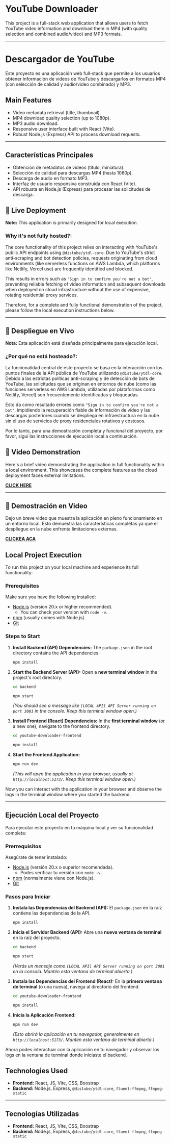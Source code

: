 #  YouTube Downloader

This project is a full-stack web application that allows users to fetch YouTube video information and download them in MP4 (with quality selection and combined audio/video) and MP3 formats.

---

#  Descargador de YouTube

Este proyecto es una aplicación web full-stack que permite a los usuarios obtener información de videos de YouTube y descargarlos en formatos MP4 (con selección de calidad y audio/video combinado) y MP3.

##  Main Features

*   Video metadata retrieval (title, thumbnail).
*   MP4 download quality selection (up to 1080p).
*   MP3 audio download.
*   Responsive user interface built with React (Vite).
*   Robust Node.js (Express) API to process download requests.

---

##  Características Principales

*   Obtención de metadatos de videos (título, miniatura).
*   Selección de calidad para descargas MP4 (hasta 1080p).
*   Descarga de audio en formato MP3.
*   Interfaz de usuario responsiva construida con React (Vite).
*   API robusta en Node.js (Express) para procesar las solicitudes de descarga.


## 🚀 Live Deployment

**Note:** This application is primarily designed for local execution.

### **Why it's not fully hosted?:**

The core functionality of this project relies on interacting with YouTube's public API endpoints using `@distube/ytdl-core`. Due to YouTube's strict anti-scraping and bot detection policies, requests originating from cloud environments (like serverless functions on AWS Lambda, which platforms like Netlify, Vercel use) are frequently identified and blocked.

This results in errors such as `"Sign in to confirm you're not a bot"`, preventing reliable fetching of video information and subsequent downloads when deployed on cloud infrastructure without the use of expensive, rotating residential proxy services.

Therefore, for a complete and fully functional demonstration of the project, please follow the local execution instructions below.

---

## 🚀 Despliegue en Vivo

**Nota:** Esta aplicación está diseñada principalmente para ejecución local.

### **¿Por qué no está hosteado?:**

La funcionalidad central de este proyecto se basa en la interacción con los puntos finales de la API pública de YouTube utilizando `@distube/ytdl-core`. Debido a las estrictas políticas anti-scraping y de detección de bots de YouTube, las solicitudes que se originan en entornos de nube (como las funciones serverless en AWS Lambda, utilizadas por plataformas como Netlify, Vercel) son frecuentemente identificadas y bloqueadas.

Esto da como resultado errores como `"Sign in to confirm you're not a bot"`, impidiendo la recuperación fiable de información de video y las descargas posteriores cuando se despliega en infraestructura en la nube sin el uso de servicios de proxy residenciales rotativos y costosos.

Por lo tanto, para una demostración completa y funcional del proyecto, por favor, siguí las instrucciones de ejecución local a continuación.

## 🎥 Video Demonstration

Here's a brief video demonstrating the application in full functionality within a local environment. This showcases the complete features as the cloud deployment faces external limitations.

[**CLICK HERE**](https://drive.google.com/file/d/1rcuH-qlrm5079Y3exV5YCG03RDwP95re/view?usp=drive_link)

---

## 🎥 Demostración en Video

Dejo un breve video que muestra la aplicación en pleno funcionamiento en un entorno local. Esto demuestra las características completas ya que el despliegue en la nube enfrenta limitaciones externas.

[**CLICKEA ACA**](https://drive.google.com/file/d/1rcuH-qlrm5079Y3exV5YCG03RDwP95re/view?usp=drive_link)

##  Local Project Execution

To run this project on your local machine and experience its full functionality:

### **Prerequisites**

Make sure you have the following installed:

*   [Node.js](https://nodejs.org/en/download/) (version 20.x or higher recommended).
    *   You can check your version with `node -v`.
*   [npm](https://docs.npmjs.com/downloading-and-installing-node-js-and-npm) (usually comes with Node.js).
*   [Git](https://git-scm.com/downloads)

### **Steps to Start**

1.  **Install Backend (API) Dependencies:**
    The `package.json` in the root directory contains the API dependencies.
    ```bash
    npm install
    ```

2.  **Start the Backend Server (API):**
    Open a **new terminal window** in the project's root directory.
    ```bash
    cd backend
    ```
    ```bash
    npm start
    ```
    *(You should see a message like `[LOCAL API] API Server running on port 3001` in the console. Keep this terminal window open.)*

3.  **Install Frontend (React) Dependencies:**
    In the **first terminal window** (or a new one), navigate to the frontend directory.
    ```bash
    cd youtube-downloader-frontend
    ```
    ```bash
    npm install
    ```

4.  **Start the Frontend Application:**
    ```bash
    npm run dev
    ```
    *(This will open the application in your browser, usually at `http://localhost:5173/`. Keep this terminal window open.)*

Now you can interact with the application in your browser and observe the logs in the terminal window where you started the backend.

---

##  Ejecución Local del Proyecto

Para ejecutar este proyecto en tu máquina local y ver su funcionalidad completa:

### **Prerrequisitos**

Asegúrate de tener instalado:

*   [Node.js](https://nodejs.org/es/download/) (versión 20.x o superior recomendada).
    *   Podes verificar tu versión con `node -v`.
*   [npm](https://docs.npmjs.com/downloading-and-installing-node-js-and-npm) (normalmente viene con Node.js).
*   [Git](https://git-scm.com/downloads)

### **Pasos para Iniciar**

1.  **Instala las Dependencias del Backend (API):**
    El `package.json` en la raíz contiene las dependencias de la API.
    ```bash
    npm install
    ```

2.  **Inicia el Servidor Backend (API):**
    Abre una **nueva ventana de terminal** en la raíz del proyecto.
    ```bash
    cd backend
    ```
    ```bash
    npm start
    ```
    *(Verás un mensaje como `[LOCAL API] API Server running on port 3001` en la consola. Mantén esta ventana de terminal abierta.)*

3.  **Instala las Dependencias del Frontend (React):**
    En la **primera ventana de terminal** (o una nueva), navega al directorio del frontend.
    ```bash
    cd youtube-downloader-frontend
    ```
    ```bash
    npm install
    ```

4.  **Inicia la Aplicación Frontend:**
    ```bash
    npm run dev
    ```
    *(Esto abrirá la aplicación en tu navegador, generalmente en `http://localhost:5173/`. Mantén esta ventana de terminal abierta.)*

Ahora podes interactuar con la aplicación en tu navegador y observar los logs en la ventana de terminal donde iniciaste el backend.


##  Technologies Used

*   **Frontend:** React, JS, Vite, CSS, Boostrap
*   **Backend:** Node.js, Express, `@distube/ytdl-core`, `fluent-ffmpeg`, `ffmpeg-static`

---

##  Tecnologías Utilizadas

*   **Frontend:** React, JS, Vite, CSS, Boostrap
*   **Backend:** Node.js, Express, `@distube/ytdl-core`, `fluent-ffmpeg`, `ffmpeg-static`
